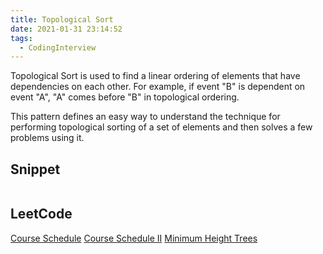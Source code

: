 ```yaml
---
title: Topological Sort
date: 2021-01-31 23:14:52
tags:
  - CodingInterview
---
```

Topological Sort is used to find a linear ordering of elements that have dependencies on each other. For example, if event "B" is dependent on event "A", "A" comes before "B" in topological ordering.

This pattern defines an easy way to understand the technique for performing topological sorting of a set of elements and then solves a few problems using it.

## Snippet
```python

```

## LeetCode
[Course Schedule](https://leetcode.com/problems/course-schedule/)
[Course Schedule II](https://leetcode.com/problems/course-schedule-ii/)
[Minimum Height Trees](https://leetcode.com/problems/minimum-height-trees/)
